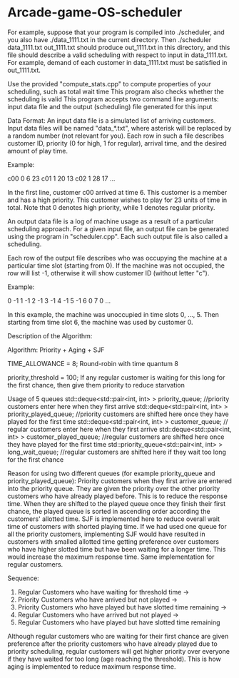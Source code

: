 # Arcade-game-OS-scheduler

For example, suppose that your program is compiled into ./scheduler, and you also have ./data_1111.txt in the current directory. Then
  ./scheduler data_1111.txt out_1111.txt
should produce out_1111.txt in this directory, and this file should describe a valid scheduling with respect to input in data_1111.txt. For example, demand of each customer in data_1111.txt must be satisfied in out_1111.txt.

Use the provided "compute_stats.cpp" to compute properties of your scheduling, such as total wait time
This program also checks whether the scheduling is valid
This program accepts two command line arguments: input data file and the output (scheduling) file generated for this input

Data Format:
An input data file is a simulated list of arriving customers. Input data files will be named "data_*.txt", where asterisk will be replaced by a random number (not relevant for you). Each row in such a file describes customer ID, priority (0 for high, 1 for regular), arrival time, and the desired amount of play time. 

Example:

c00 0 6 23
c01 1 20 13
c02 1 28 17
...

In the first line, customer c00 arrived at time 6. This customer is a member and has a high priority. This customer wishes to play for 23 units of time in total. Note that 0 denotes high priority, while 1 denotes regular priority.

An output data file is a log of machine usage as a result of a particular scheduling approach. For a given input file, an output file can be generated using the program in "scheduler.cpp". Each such output file is also called a scheduling.

Each row of the output file describes who was occupying the machine at a particular time slot (starting from 0). If the machine was not occupied, the row will list -1, otherwise it will show customer ID (without letter "c").

Example:

0 -1
1 -1
2 -1
3 -1
4 -1
5 -1
6 0
7 0
...


In this example, the machine was unoccupied in time slots 0, ..., 5. Then starting from time slot 6, the machine was used by customer 0.

Description of the Algorithm:

Algorithm: Priority + Aging + SJF

TIME_ALLOWANCE = 8; 
Round-robin with time quantum 8

priority_threshold = 100;
If any regular customer is waiting for this long for the first chance, then give them priority to reduce starvation

Usage of 5 queues
std::deque<std::pair<int, int> > priority_queue; //priority customers enter here when they first arrive
std::deque<std::pair<int, int> > priority_played_queue; //priority customers are shifted here once they have played for the first time
std::deque<std::pair<int, int> > customer_queue; // regular customers enter here when they first arrive
std::deque<std::pair<int, int> > customer_played_queue; //regular customers are shifted here once they have played for the first time
std::priority_queue<std::pair<int, int> > long_wait_queue; //regular customers are shifted here if they wait too long for the first chance

Reason for using two different queues (for example priority_queue and priority_played_queue):
Priority customers when they first arrive are entered into the priority queue. They are given the priority over the other priority customers who have already played before. This is to reduce the response time.
When they are shifted to the played queue once they finish their first chance, the played queue is sorted in ascending order according the customers' allotted time. SJF is implemented here to reduce overall wait time of customers with shorted playing time.
If we had used one queue for all the priority customers, implementing SJF would have resulted in customers with smalled allotted time getting preference over customers who have higher slotted time but have been waiting for a longer time. This would increase the maximum response time.
Same implementation for regular customers.

Sequence: 
1. Regular Customers who have waiting for threshold time ->
2. Priority Customers who have arrived but not played -> 
3. Priority Customers who have played but have slotted time remaining -> 
4. Regular Customers who have arrived but not played -> 
5. Regular Customers who have played but have slotted time remaining

Although regular customers who are waiting for their first chance are given preference after the priority customers who have already played due to priority scheduling, regular customers will get higher priority over everyone if they have waited for too long (age reaching the threshold). This is how aging is implemented to reduce maximum response time. 





